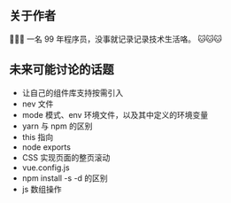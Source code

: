 ## 关于作者

🎉🎉🎉 一名 99 年程序员，没事就记录记录技术生活咯。 🐱🐱🐱

## 未来可能讨论的话题

- 让自己的组件库支持按需引入
- nev 文件
- mode 模式、env 环境文件，以及其中定义的环境变量
- yarn 与 npm 的区别
- this 指向
- node exports
- CSS 实现页面的整页滚动
- vue.config.js
- npm install -s -d 的区别
- js 数组操作
